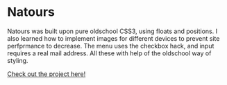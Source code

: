 # Natours

Natours was built upon pure oldschool CSS3, using floats and positions. I also learned how to implement images for different devices to prevent site perfprmance to decrease. The menu uses the checkbox hack, and input requires a real mail address. All these with help of the oldschool way of styling.

<a href="https://www.github.martinfjeld.io/Natours">Check out the project here!</a>
